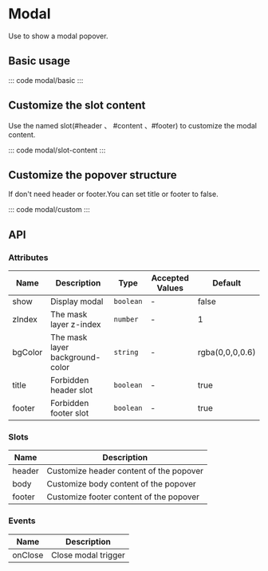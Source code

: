 <script setup>
import basic from 'exam/modal/basic.vue'
import sloContent from 'exam/modal/slot-content.vue'
import custom from 'exam/modal/custom.vue'
</script>

# Modal

Use to show a modal popover.

## Basic usage

::: code modal/basic
<basic></basic>
:::

## Customize the slot content

Use the named slot(#header 、 #content 、#footer) to customize the modal content.

::: code modal/slot-content
<sloContent></sloContent>
:::

## Customize the popover structure

If don't need header or footer.You can set title or footer to false.

::: code modal/custom
<custom></custom>
:::

## API

### Attributes

| Name    | Description                     | Type      | Accepted Values | Default         |
| ------- | ------------------------------- | --------- | --------------- | --------------- |
| show    | Display modal                   | `boolean` | -               | false           |
| zIndex  | The mask layer z-index          | `number`  | -               | 1               |
| bgColor | The mask layer background-color | `string`  | -               | rgba(0,0,0,0.6) |
| title   | Forbidden header slot           | `boolean` | -               | true            |
| footer  | Forbidden footer slot           | `boolean` | -               | true            |

### Slots

| Name   | Description                             |
| ------ | --------------------------------------- |
| header | Customize header content of the popover |
| body   | Customize body content of the popover   |
| footer | Customize footer content of the popover |

### Events

| Name    | Description         |
| ------- | ------------------- |
| onClose | Close modal trigger |

